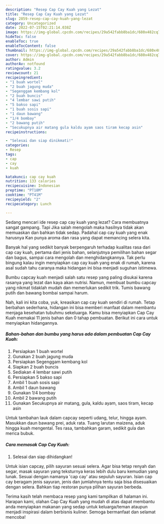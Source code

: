 ```yaml
---
description: "Resep Cap Cay Kuah yang Lezat"
title: "Resep Cap Cay Kuah yang Lezat"
slug: 2859-resep-cap-cay-kuah-yang-lezat
category: Uncategorized
date: 2022-07-15T02:21:14.038Z
image: https://img-global.cpcdn.com/recipes/29a542fabb8ba1dc/680x482cq70/cap-cay-kuah-foto-resep-utama.jpg
hideToc: false
enableToc: true
enableTocContent: false
thumbnail: https://img-global.cpcdn.com/recipes/29a542fabb8ba1dc/680x482cq70/cap-cay-kuah-foto-resep-utama.jpg
cover: https://img-global.cpcdn.com/recipes/29a542fabb8ba1dc/680x482cq70/cap-cay-kuah-foto-resep-utama.jpg
author: Admin
authorAv: notfound
ratingvalue: 3.2
reviewcount: 21
recipeingredient:
- "1 buah wortel"
- "2 buah jagung muda"
- "Segenggam kembang kol"
- "2 buah buncis"
- "4 lembar sawi putih"
- "5 bakso sapi"
- "1 buah sosis sapi"
- "1 daun bawang"
- "1/4 bombay"
- "2 bawang putih"
- "Secukupnya air matang gula kaldu ayam saos tiram kecap asin"
recipeinstructions:

- "Selesai dan siap dinikmati!"
categories:
- Resep
tags:
- cap
- cay
- kuah

katakunci: cap cay kuah 
nutrition: 133 calories
recipecuisine: Indonesian
preptime: "PT18M"
cooktime: "PT41M"
recipeyield: "2"
recipecategory: Lunch

---
```



Sedang mencari ide resep cap cay kuah yang lezat? Cara membuatnya sangat gampang. Tapi Jika salah mengolah maka hasilnya tidak akan memuaskan dan bahkan tidak sedap. Padahal cap cay kuah yang enak harusnya Kan punya aroma dan rasa yang dapat memancing selera kita.


Banyak hal yang sedikit banyak berpengaruh terhadap kualitas rasa dari cap cay kuah, pertama dari jenis bahan, selanjutnya pemilihan bahan segar dan bagus, sampai cara mengolah dan menghidangkannya. Tak perlu bingung kalau ingin menyiapkan cap cay kuah yang enak di rumah, karena asal sudah tahu caranya maka hidangan ini bisa menjadi suguhan istimewa.

Bumbu capcay kuah menjadi salah satu resep yang paling disukai karena rasanya yang lezat dan kaya akan nutrisi. Namun, membuat bumbu capcay yang nikmat tidaklah mudah dan memerlukan sedikit trik. Tumis bawang putih dan bawang bombai sampai harum.


Nah, kali ini kita coba, yuk, kreasikan cap cay kuah sendiri di rumah. Tetap berbahan sederhana, hidangan ini bisa memberi manfaat dalam membantu menjaga kesehatan tubuhmu sekeluarga. Kamu bisa menyiapkan Cap Cay Kuah memakai 11 jenis bahan dan 0 tahap pembuatan. Berikut ini cara untuk menyiapkan hidangannya.

<!--inarticleads1-->

##### Bahan-bahan dan bumbu yang harus ada dalam pembuatan Cap Cay Kuah:

1. Persiapkan 1 buah wortel
1. Gunakan 2 buah jagung muda
1. Persiapkan Segenggam kembang kol
1. Siapkan 2 buah buncis
1. Sediakan 4 lembar sawi putih
1. Persiapkan 5 bakso sapi
1. Ambil 1 buah sosis sapi
1. Ambil 1 daun bawang
1. Gunakan 1/4 bombay
1. Ambil 2 bawang putih
1. Gunakan Secukupnya air matang, gula, kaldu ayam, saos tiram, kecap asin


Untuk tambahan lauk dalam capcay seperti udang, telur, hingga ayam. Masukkan daun bawang prei, aduk rata. Tuang larutan maizena, aduk hingga kuah mengental. Tes rasa, tambahkan garam, sedikit gula dan merica bubuk. 

<!--inarticleads2-->

##### Cara memasak Cap Cay Kuah:


1. Selesai dan siap dihidangkan!

Untuk isian capcay, pilih sayuran sesuai selera. Agar bisa tetap renyah dan segar, masak sayuran yang teksturnya keras lebih dulu baru kemudian yang lunak. Sesuai dengan namanya &#39;cap cay&#39; atau sepuluh sayuran. Isian cap cay beragam jenis sayuran, jenis dan jumlahnya tentu saja bisa disesuaikan dengan selera. Bahkan tiap restoran punya pilihan sayuran berbeda. 

Terima kasih telah membaca resep yang kami tampilkan di halaman ini. Harapan kami, olahan Cap Cay Kuah yang mudah di atas dapat membantu anda menyiapkan makanan yang sedap untuk keluarga/teman ataupun menjadi inspirasi dalam berbisnis kuliner. Semoga bermanfaat dan selamat mencoba!
